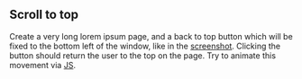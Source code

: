 ## Scroll to top

Create a very long lorem ipsum page, and a back to top button which will be fixed to the bottom left of the window, like in the [screenshot](https://imgur.com/a/M7Pcp). Clicking  the button should return the user to the top on the page. Try to animate this movement via [JS](https://codepen.io/alexandr-kazakov/pen/yMRPOR).